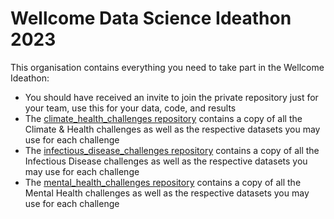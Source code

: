 # Wellcome Data Science Ideathon 2023

This organisation contains everything you need to take part in the Wellcome Ideathon:

* You should have received an invite to join the private repository just for your team, use this for your data, code, and results
* The [climate_health_challenges repository](https://github.com/WellcomeIdeathon2023/climate_health_challenges) contains a copy of all the Climate & Health challenges as well as the respective datasets you may use for each challenge
* The [infectious_disease_challenges repository](https://github.com/WellcomeIdeathon2023/infectious_disease_challenges) contains a copy of all the Infectious Disease challenges as well as the respective datasets you may use for each challenge
* The [mental_health_challenges repository](https://github.com/WellcomeIdeathon2023/mental_health_challenges) contains a copy of all the Mental Health challenges as well as the respective datasets you may use for each challenge
